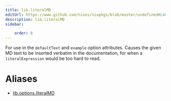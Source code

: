 ```yaml
---
title: lib.literalMD
editUrl: https://www.github.com/nixos/nixpkgs/blob/master/undefined#L404C15
description: lib.literalMD
sidebar:

    order: 8
---
```


For use in the `defaultText` and `example` option attributes. Causes the
given MD text to be inserted verbatim in the documentation, for when
a `literalExpression` would be too hard to read.


# Aliases

- [lib.options.literalMD](/nix-doc-comments/reference/lib/options/lib-options-literalmd)



